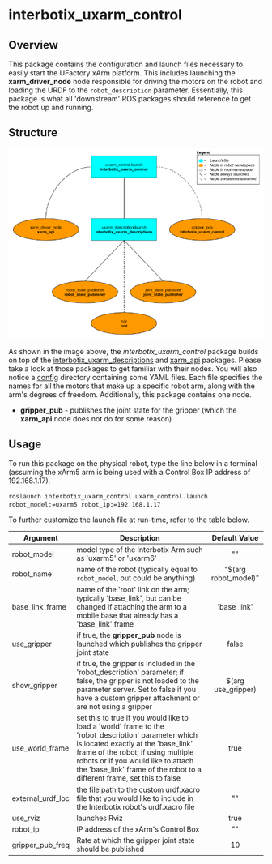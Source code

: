 # interbotix_uxarm_control

## Overview
This package contains the configuration and launch files necessary to easily start the UFactory xArm platform. This includes launching the **xarm_driver_node** node responsible for driving the motors on the robot and loading the URDF to the `robot_description` parameter. Essentially, this package is what all 'downstream' ROS packages should reference to get the robot up and running.

## Structure
![uxarm_control_flowchart](images/uxarm_control_flowchart.png)

As shown in the image above, the *interbotix_uxarm_control* package builds on top of the [interbotix_uxarm_descriptions](../interbotix_uxarm_descriptions) and [xarm_api](https://github.com/Interbotix/interbotix_ros_core/tree/main/interbotix_ros_uxarms/xarm_api) packages. Please take a look at those packages to get familiar with their nodes. You will also notice a [config](config/) directory containing some YAML files. Each file specifies the names for all the motors that make up a specific robot arm, along with the arm's degrees of freedom. Additionally, this package contains one node.
- **gripper_pub** - publishes the joint state for the gripper (which the **xarm_api** node does not do for some reason)

## Usage
To run this package on the physical robot, type the line below in a terminal (assuming the xArm5 arm is being used with a Control Box IP address of 192.168.1.17).
```
roslaunch interbotix_uxarm_control uxarm_control.launch robot_model:=uxarm5 robot_ip:=192.168.1.17
```

To further customize the launch file at run-time, refer to the table below.

| Argument | Description | Default Value |
| -------- | ----------- | :-----------: |
| robot_model | model type of the Interbotix Arm such as 'uxarm5' or 'uxarm6' | "" |
| robot_name | name of the robot (typically equal to `robot_model`, but could be anything) | "$(arg robot_model)" |
| base_link_frame | name of the 'root' link on the arm; typically 'base_link', but can be changed if attaching the arm to a mobile base that already has a 'base_link' frame| 'base_link' |
| use_gripper | if true, the **gripper_pub** node is launched which publishes the gripper joint state | false |
| show_gripper | if true, the gripper is included in the 'robot_description' parameter; if false, the gripper is not loaded to the parameter server. Set to false if you have a custom gripper attachment or are not using a gripper | $(arg use_gripper) |
| use_world_frame | set this to true if you would like to load a 'world' frame to the 'robot_description' parameter which is located exactly at the 'base_link' frame of the robot; if using multiple robots or if you would like to attach the 'base_link' frame of the robot to a different frame, set this to false | true |  
| external_urdf_loc | the file path to the custom urdf.xacro file that you would like to include in the Interbotix robot's urdf.xacro file| "" |
| use_rviz | launches Rviz | true |
| robot_ip | IP address of the xArm's Control Box | "" |
| gripper_pub_freq | Rate at which the gripper joint state should be published | 10 |
